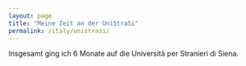 ```yaml
---
layout: page
title: "Meine Zeit an der UniStraSi"
permalink: /italy/unistrasi/
---
```


Insgesamt ging ich 6 Monate auf die Università per Stranieri di Siena.
